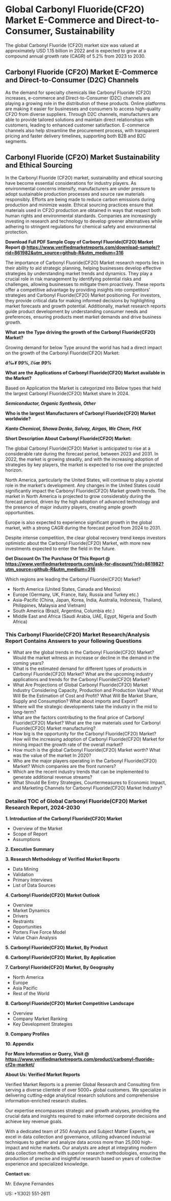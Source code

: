 <h1>Global Carbonyl Fluoride(CF2O) Market E-Commerce and Direct-to-Consumer, Sustainability</h1><p class=""><p>The global Carbonyl Fluoride (CF2O) market size was valued at approximately USD 1.15 billion in 2022 and is expected to grow at a compound annual growth rate (CAGR) of 5.2% from 2023 to 2030.</p><h2>Carbonyl Fluoride (CF2O) Market E-Commerce and Direct-to-Consumer (D2C) Channels</h2><p>As the demand for specialty chemicals like Carbonyl Fluoride (CF2O) increases, e-commerce and Direct-to-Consumer (D2C) channels are playing a growing role in the distribution of these products. Online platforms are making it easier for businesses and consumers to access high-quality CF2O from diverse suppliers. Through D2C channels, manufacturers are able to provide tailored solutions and maintain direct relationships with customers, leading to enhanced customer satisfaction. E-commerce channels also help streamline the procurement process, with transparent pricing and faster delivery timelines, supporting both B2B and B2C segments.</p><h2>Carbonyl Fluoride (CF2O) Market Sustainability and Ethical Sourcing</h2><p>In the Carbonyl Fluoride (CF2O) market, sustainability and ethical sourcing have become essential considerations for industry players. As environmental concerns intensify, manufacturers are under pressure to adopt sustainable production processes and source raw materials responsibly. Efforts are being made to reduce carbon emissions during production and minimize waste. Ethical sourcing practices ensure that materials used in CF2O production are obtained in ways that respect both human rights and environmental standards. Companies are increasingly investing in research and technology to develop greener alternatives while adhering to stringent regulations for chemical safety and environmental protection.</p></p><p class=""><strong>Download Full PDF Sample Copy of Carbonyl Fluoride(CF2O) Market Report @ <a href="https://www.verifiedmarketreports.com/download-sample/?rid=861982&utm_source=github-R&utm_medium=316" target="_blank">https://www.verifiedmarketreports.com/download-sample/?rid=861982&utm_source=github-R&utm_medium=316</a></strong></p><p>The importance of&nbsp;Carbonyl Fluoride(CF2O) Market research reports lies in their ability to aid strategic planning, helping businesses develop effective strategies by understanding market trends and dynamics. They play a crucial role in risk management by identifying potential risks and challenges, allowing businesses to mitigate them proactively. These reports offer a competitive advantage by providing insights into competitors' strategies and Carbonyl Fluoride(CF2O) Market positioning. For investors, they provide critical data for making informed decisions by highlighting market forecasts and growth potential. Additionally, market research reports guide product development by understanding consumer needs and preferences, ensuring products meet market demands and drive business growth.</p><p><strong>What are the&nbsp;Type driving the growth of the Carbonyl Fluoride(CF2O) Market?</strong></p><p id="" class="">Growing demand for below Type around the world has had a direct impact on the growth of the Carbonyl Fluoride(CF2O) Market:</p><p class=""><em><strong>â‰¥ 99%, ï¼œ 99%</strong></em></p><p class=""><strong>What are the&nbsp;Applications&nbsp;of Carbonyl Fluoride(CF2O) Market available in the Market?</strong></p><p id="" class="">Based on Application the Market is categorized into Below types that held the largest Carbonyl Fluoride(CF2O) Market share In 2024.</p><p class=""><em><strong>Semiconductor, Organic Synthesis, Other</strong></em></p><p class=""><strong>Who is the largest Manufacturers of Carbonyl Fluoride(CF2O) Market worldwide?</strong></p><p><em><strong>Kanto Chemical, Showa Denko, Solvay, Airgas, We Chem, FHX</strong></em></p><p id="" class=""><strong>Short Description About Carbonyl Fluoride(CF2O) Market:</strong></p><p>The global Carbonyl Fluoride(CF2O) Market is anticipated to rise at a considerable rate during the forecast period, between 2023 and 2031. In 2022, the market is growing steadily, and with the increasing adoption of strategies by key players, the market is expected to rise over the projected horizon.</p><p>North America, particularly the United States, will continue to play a pivotal role in the market's development. Any changes in the United States could significantly impact the Carbonyl Fluoride(CF2O) Market growth trends. The market in North America is projected to grow considerably during the forecast period, driven by the high adoption of advanced technology and the presence of major industry players, creating ample growth opportunities.</p><p>Europe is also expected to experience significant growth in the global market, with a strong CAGR during the forecast period from 2024 to 2031.</p><p>Despite intense competition, the clear global recovery trend keeps investors optimistic about the Carbonyl Fluoride(CF2O) Market, with more new investments expected to enter the field in the future.</p><p id="" class=""><strong>Get Discount On The Purchase Of This Report @ <a href="https://www.verifiedmarketreports.com/ask-for-discount/?rid=861982?utm_source=github-R&utm_medium=316" target="_blank">https://www.verifiedmarketreports.com/ask-for-discount/?rid=861982?utm_source=github-R&utm_medium=316</a></strong></p><p class="">Which regions are leading the Carbonyl Fluoride(CF2O) Market?</p><ul><li>North America (United States, Canada and Mexico)</li><li>Europe (Germany, UK, France, Italy, Russia and Turkey etc.)</li><li>Asia-Pacific (China, Japan, Korea, India, Australia, Indonesia, Thailand, Philippines, Malaysia and Vietnam)</li><li>South America (Brazil, Argentina, Columbia etc.)</li><li>Middle East and Africa (Saudi Arabia, UAE, Egypt, Nigeria and South Africa)</li></ul><h3 id="" class="">This Carbonyl Fluoride(CF2O) Market Research/Analysis Report Contains Answers to your following Questions</h3><ul><li>What are the global trends in the Carbonyl Fluoride(CF2O) Market? Would the market witness an increase or decline in the demand in the coming years?</li><li>What is the estimated demand for different types of products in Carbonyl Fluoride(CF2O) Market? What are the upcoming industry applications and trends for the Carbonyl Fluoride(CF2O) Market?</li><li>What Are Projections of Global Carbonyl Fluoride(CF2O) Market Industry Considering Capacity, Production and Production Value? What Will Be the Estimation of Cost and Profit? What Will Be Market Share, Supply and Consumption? What about imports and Export?</li><li>Where will the strategic developments take the industry in the mid to long-term?</li><li>What are the factors contributing to the final price of Carbonyl Fluoride(CF2O) Market? What are the raw materials used for Carbonyl Fluoride(CF2O) Market manufacturing?</li><li>How big is the opportunity for the Carbonyl Fluoride(CF2O) Market? How will the increasing adoption of Carbonyl Fluoride(CF2O) Market for mining impact the growth rate of the overall market?</li><li>How much is the global Carbonyl Fluoride(CF2O) Market worth? What was the value of the market In 2020?</li><li>Who are the major players operating in the Carbonyl Fluoride(CF2O) Market? Which companies are the front runners?</li><li>Which are the recent industry trends that can be implemented to generate additional revenue streams?</li><li>What Should Be Entry Strategies, Countermeasures to Economic Impact, and Marketing Channels for Carbonyl Fluoride(CF2O) Market Industry?</li></ul><h3 id="" class="">Detailed TOC of Global Carbonyl Fluoride(CF2O) Market Research Report, 2024-2030</h3><p id="" class=""><strong>1. Introduction of the Carbonyl Fluoride(CF2O) Market</strong></p><ul><li>Overview of the Market</li><li>Scope of Report</li><li>Assumptions</li></ul><p id="" class=""><strong>2. Executive Summary</strong></p><p id="" class=""><strong>3. Research Methodology of Verified Market Reports</strong></p><ul><li>Data Mining</li><li>Validation</li><li>Primary Interviews</li><li>List of Data Sources</li></ul><p id="" class=""><strong>4. Carbonyl Fluoride(CF2O) Market Outlook</strong></p><ul><li>Overview</li><li>Market Dynamics</li><li>Drivers</li><li>Restraints</li><li>Opportunities</li><li>Porters Five Force Model</li><li>Value Chain Analysis</li></ul><p id="" class=""><strong>5. Carbonyl Fluoride(CF2O) Market, By Product</strong></p><p id="" class=""><strong>6. Carbonyl Fluoride(CF2O) Market, By Application</strong></p><p id="" class=""><strong>7. Carbonyl Fluoride(CF2O) Market, By Geography</strong></p><ul><li>North America</li><li>Europe</li><li>Asia Pacific</li><li>Rest of the World</li></ul><p id="" class=""><strong>8. Carbonyl Fluoride(CF2O) Market Competitive Landscape</strong></p><ul><li>Overview</li><li>Company Market Ranking</li><li>Key Development Strategies</li></ul><p id="" class=""><strong>9. Company Profiles</strong></p><p id="" class=""><strong>10. Appendix</strong></p><p id="" class=""><strong>For More Information or Query, Visit @ <a href="https://www.verifiedmarketreports.com/product/carbonyl-fluoride-cf2o-market/" target="_blank">https://www.verifiedmarketreports.com/product/carbonyl-fluoride-cf2o-market/</a></strong></p><p id="" class=""><strong>About Us: Verified Market Reports</strong></p><p id="" class="">Verified Market Reports is a premier Global Research and Consulting firm serving a diverse clientele of over 5000+ global customers. We specialize in delivering cutting-edge analytical research solutions and comprehensive information-enriched research studies.</p><p id="" class="">Our expertise encompasses strategic and growth analyses, providing the crucial data and insights required to make informed corporate decisions and achieve key revenue goals.</p><p id="" class="">With a dedicated team of 250 Analysts and Subject Matter Experts, we excel in data collection and governance, utilizing advanced industrial techniques to gather and analyze data across more than 25,000 high-impact and niche markets. Our analysts are adept at integrating modern data collection methods with superior research methodologies, ensuring the production of precise and insightful research based on years of collective experience and specialized knowledge.</p><p id="" class=""><strong>Contact us:</strong></p><p id="" class="">Mr. Edwyne Fernandes</p><p id="" class="">US: +1(302) 551-2611</p>